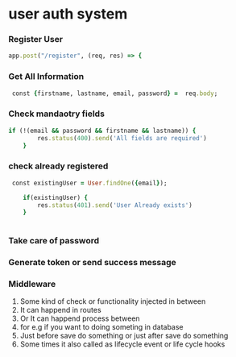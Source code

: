 # user auth system
### Register User
```ruby
app.post("/register", (req, res) => {
```

### Get All Information

```ruby
 const {firstname, lastname, email, password} =  req.body;
``` 
 
### Check mandaotry fields
```ruby
if (!(email && password && firstname && lastname)) {
        res.status(400).send('All fields are required')
    } 
```    
### check already registered

```ruby
 const existingUser = User.findOne({email});

    if(existingUser) {
        res.status(401).send('User Already exists')
    }
    
 ```   
### Take care of password
### Generate token or send success message

### Middleware

1. Some kind of check or functionality injected in between
2. It can happend in routes
3. Or It can happend process between 
4. for e.g if you want to doing someting in database 
5. Just before save do something or just after save do something 
6. Some times it also called as lifecycle event or life cycle hooks
